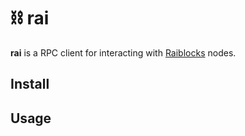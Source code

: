# ⛓ rai

**rai** is a RPC client for interacting with [Raiblocks](https://raiblocks.net/) nodes.

## Install

## Usage
